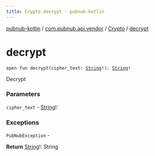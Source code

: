 ```yaml
---
title: Crypto.decrypt - pubnub-kotlin
---
```


[pubnub-kotlin](../../index.html) / [com.pubnub.api.vendor](../index.html) / [Crypto](index.html) / [decrypt](./decrypt.html)

# decrypt

`open fun decrypt(cipher_text: `[`String`](https://kotlinlang.org/api/latest/jvm/stdlib/kotlin/-string/index.html)`!): `[`String`](https://kotlinlang.org/api/latest/jvm/stdlib/kotlin/-string/index.html)`!`

Decrypt

### Parameters

`cipher_text` - [String](https://kotlinlang.org/api/latest/jvm/stdlib/kotlin/-string/index.html)!:

### Exceptions

`PubNubException` -

**Return**
[String](https://kotlinlang.org/api/latest/jvm/stdlib/kotlin/-string/index.html)!: String

